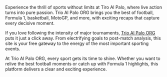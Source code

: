 Experience the thrill of sports without limits at Tiro Al Palo, where live action turns into pure passion. Trio Al Palo ORG brings you the best of football, Formula 1, basketball, MotoGP, and more, with exciting recaps that capture every decisive moment.

If you love following the intensity of major tournaments, [Trio Al Palo ORG](https://tiroalpaloes.co/) puts it just a click away. From electrifying goals to post-match analysis, this site is your free gateway to the energy of the most important sporting events.

At Trio Al Palo ORG, every sport gets its time to shine. Whether you want to relive the best football moments or catch up with Formula 1 highlights, this platform delivers a clear and exciting experience.
